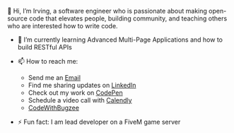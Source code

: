 👋 Hi, I’m Irving, a software engineer who is passionate about making open-source code that elevates people,
building community, and teaching others who are interested how to write code. 
- 🌱 I’m currently learning Advanced Multi-Page Applications and how to build RESTful APIs
- 📫 How to reach me:
  - Send me an [Email](irvingcsylva@gmail.com)
  - Find me sharing updates on [LinkedIn](www.linkedin.com/in/irvingsylva)
  - Check out my work on [CodePen](https://codepen.io/SylvaDev)
  - Schedule a video call with [Calendly](https://calendly.com/irvingcsylva)
  - [CodeWithBugzee](https://bugzeedev.wixstudio.io/codewithbugzee)
    
- ⚡ Fun fact: I am lead developer on a FiveM game server

<!---
SylvaDev/SylvaDev is a ✨ special ✨ repository because its `README.md` (this file) appears on your GitHub profile.
You can click the Preview link to take a look at your changes.
--->
